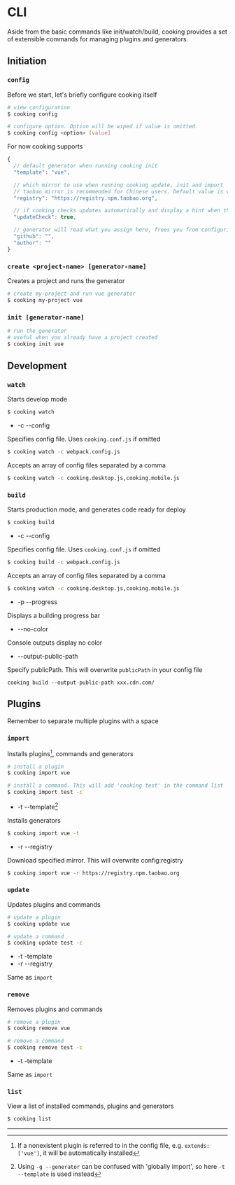 # CLI
Aside from the basic commands like init/watch/build, cooking provides a set of extensible commands for managing plugins and generators.

<!-- toc -->

## Initiation

### `config`
Before we start, let's briefly configure cooking itself
```bash
# view configuration
$ cooking config

# configure option. Option will be wiped if value is omitted
$ cooking config <option> [value]
```
For now cooking supports
```javascript
{
  // default generator when running cooking init
  "template": "vue",

  // which mirror to use when running cooking update, init and import
  // taobao mirror is recommended for Chinese users. Default value is void
  "registry": "https://registry.npm.taobao.org",

  // if cooking checks updates automatically and display a hint when there is one
  "updateCheck": true,

  // generator will read what you assign here, frees you from configuring package.json every time
  "github": "",
  "author": ""
}
```

### `create <project-name> [generator-name]`
Creates a project and runs the generator
```bash
# create my-project and run vue generator
$ cooking my-project vue
```

### `init [generator-name]`
```bash
# run the generator
# useful when you already have a project created
$ cooking init vue
```

## Development
### `watch`
Starts develop mode
```bash
$ cooking watch
```

- -c --config <configfile>

Specifies config file. Uses `cooking.conf.js` if omitted
```bash
$ cooking watch -c webpack.config.js
```

Accepts an array of config files separated by a comma
```bash
$ cooking watch -c cooking.desktop.js,cooking.mobile.js
```

### `build`
Starts production mode, and generates code ready for deploy
```bash
$ cooking build
```

- -c --config <configfile>

Specifies config file. Uses `cooking.conf.js` if omitted
```bash
$ cooking build -c webpack.config.js
```

Accepts an array of config files separated by a comma
```bash
$ cooking watch -c cooking.desktop.js,cooking.mobile.js
```

- -p --progress

Displays a building progress bar

- --no-color

Console outputs display no color

- --output-public-path

Specify publicPath. This will overwrite `publicPath` in your config file

```shell
cooking build --output-public-path xxx.cdn.com/
```

## Plugins

Remember to separate multiple plugins with a space

### `import`
Installs plugins[^1], commands and generators
```bash
# install a plugin
$ cooking import vue

# install a command. This will add 'cooking test' in the command list
$ cooking import test -c
```

- -t --template[^2]

Installs generators
```bash
$ cooking import vue -t
```

- -r --registry

Download specified mirror. This will overwrite config:registry
```bash
$ cooking import vue -r https://registry.npm.taobao.org
```

### `update`
Updates plugins and commands
```bash
# update a plugin
$ cooking update vue

# update a command
$ cooking update test -c
```

- -t -template
- -r --registry

Same as `import`


### `remove`

Removes plugins and commands
```bash
# remove a plugin
$ cooking remove vue

# remove a command
$ cooking remove test -c
```

- -t -template

Same as `import`


### `list`

View a list of installed commands, plugins and generators
```bash
$ cooking list
```

----------
[^1]: If a nonexistent plugin is referred to in the config file, e.g. `extends: ['vue']`, it will be automatically installed

[^2]: Using `-g --generator` can be confused with 'globally import', so here `-t --template` is used instead

